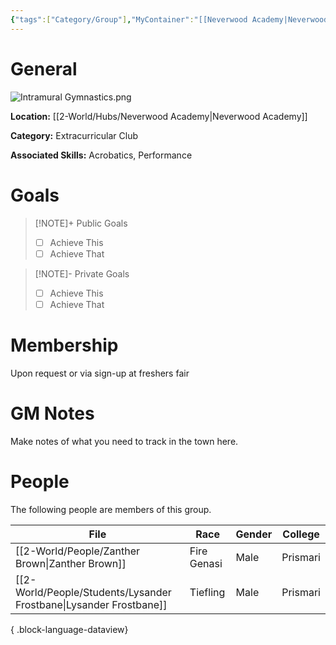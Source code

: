 ```yaml
---
{"tags":["Category/Group"],"MyContainer":"[[Neverwood Academy|Neverwood Academy]]","MyCategory":"Extracurricular Club","image":"Intramural Gymnastics.png","obsidianUIMode":"preview","leaders":null,"staff":null,"members":null,"initiates":null,"primary_contact":null,"Skill1":"Acrobatics","Skill2":"Performance","dg-publish":true,"dg-path":"World/Groups/Extracurricular Club/Intramural Gymnastics Club.md","permalink":"/world/groups/extracurricular-club/intramural-gymnastics-club/","dgPassFrontmatter":true,"updated":"2025-09-29T12:48:06.000+01:00"}
---
```



# General

![Intramural Gymnastics.png](/img/user/z_Assets/Extracurriculars/Intramural%20Gymnastics.png)

**Location:** [[2-World/Hubs/Neverwood Academy\|Neverwood Academy]]

**Category:** Extracurricular Club

**Associated Skills:** Acrobatics, Performance
# Goals

> [!NOTE]+ Public Goals
> - [ ] Achieve This
> - [ ] Achieve That

> [!NOTE]- Private Goals
> - [ ] Achieve This
> - [ ] Achieve That

# Membership
Upon request or via sign-up at freshers fair

# GM Notes

Make notes of what you need to track in the town here. 


# People

The following people are members of this group.  


| File                                                                  | Race        | Gender | College  |
| --------------------------------------------------------------------- | ----------- | ------ | -------- |
| [[2-World/People/Zanther Brown\|Zanther Brown]]                    | Fire Genasi | Male   | Prismari |
| [[2-World/People/Students/Lysander Frostbane\|Lysander Frostbane]] | Tiefling    | Male   | Prismari |

{ .block-language-dataview}
